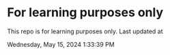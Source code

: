 # For learning purposes only
This repo is for learning purposes only.
Last updated at

Wednesday, May 15, 2024 1:33:39 PM

